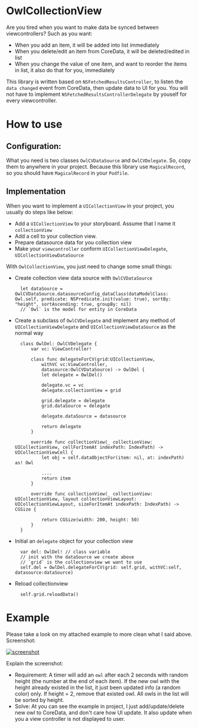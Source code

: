 # OwlCollectionView

Are you tired when you want to make data be synced between viewcontrollers? Such as you want:

- When you add an item, it will be added into list immediately
- When you delete/edit an item from CoreData, it will be deleted/edited in list
- When you change the value of one item, and want to reorder the items in list, it also do that for you, immediately

This library is written based on `NSFetchedResultsController`, to listen the `data changed` event from CoreData, then update data to UI for you. You will not have to implement `NSFetchedResultsControllerDelegate` by youself for every viewcontroller.

# How to use
## Configuration:
What you need is two classes `OwlCVDataSource` and `OwlCVDelegate`. So, copy them to anywhere in your project.
Because this library use `MagicalRecord`, so you should have `MagicalRecord` in your `Podfile`.

## Implementation
When you want to implement a `UICollectionView` in your project, you usually do steps like below:

- Add a `UICollectionView` to your storyboard. Assume that I name it `collectionView`
- Add a cell to your collection view.
- Prepare datasource data for you collection view
- Make your `viewcontroller` conform `UICollectionViewDelegate`, `UICollectionViewDataSource`

With `OwlCollectionView`, you just need to change some small things:

- Create collection view data source with `OwlCVDataSource`

        let dataSource = OwlCVDataSource.datasourceConfig_dataClass(dataModelClass: Owl.self, predicate: NSPredicate.init(value: true), sortBy: "height", sortAscending: true, groupBy: nil)
        // `Owl` is the model for entity in CoreData

- Create a subclass of `OwlCVDelegate` and implement any method of `UICollectionViewDelegate` and `UICollectionViewDataSource` as the normal way

        class OwlDel: OwlCVDelegate {
            var vc: ViewController!

            class func delegateForCV(grid:UICollectionView,
                withVC vc:ViewController,
                datasource:OwlCVDataSource) -> OwlDel {
                let delegate = OwlDel()

                delegate.vc = vc
                delegate.collectionView = grid

                grid.delegate = delegate
                grid.dataSource = delegate

                delegate.dataSource = datasource

                return delegate
            }

            override func collectionView(_ collectionView: UICollectionView, cellForItemAt indexPath: IndexPath) -> UICollectionViewCell {
                let obj = self.dataObjectFor(item: nil, at: indexPath) as! Owl

                ....
                return item
            }

            override func collectionView(_ collectionView: UICollectionView, layout collectionViewLayout: UICollectionViewLayout, sizeForItemAt indexPath: IndexPath) -> CGSize {

                return CGSize(width: 200, height: 50)
            }
        }

- Initial an `delegate` object for your collection view

        var del: OwlDel! // class variable
        // init with the dataSource we create above
        // `grid` is the collectionview we want to use
        self.del = OwlDel.delegateForCV(grid: self.grid, withVC:self, datasource:dataSource)

- Reload collectionview

        self.grid.reloadData()

# Example
Please take a look on my attached example to more clean what I said above.
Screenshot:

[![screenshot][1]][1]


[1]: http://i.stack.imgur.com/jgUSg.gif


Explain the screenshot:

- Requirement: A timer will add an `owl` after each 2 seconds with random height (the number at the end of each item). If the new owl with the height already existed in the list, it just been updated info (a random color) only. If height = 2, remove that existed owl. All owls in the list will be sorted by height.
- Solve: At you can see the example in project, I just add/update/delete new owl to CoreData, and don't care how UI update. It also update when you a view controller is not displayed to user.



